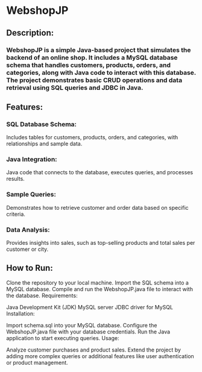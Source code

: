 # WebshopJP
## Description:
### WebshopJP is a simple Java-based project that simulates the backend of an online shop. It includes a MySQL database schema that handles customers, products, orders, and categories, along with Java code to interact with this database. The project demonstrates basic CRUD operations and data retrieval using SQL queries and JDBC in Java.

## Features:

### SQL Database Schema: 
Includes tables for customers, products, orders, and categories, with relationships and sample data.
### Java Integration: 
Java code that connects to the database, executes queries, and processes results.
### Sample Queries: 
Demonstrates how to retrieve customer and order data based on specific criteria.
### Data Analysis: 
Provides insights into sales, such as top-selling products and total sales per customer or city.

## How to Run:

Clone the repository to your local machine.
Import the SQL schema into a MySQL database.
Compile and run the WebshopJP.java file to interact with the database.
Requirements:

Java Development Kit (JDK)
MySQL server
JDBC driver for MySQL
Installation:

Import schema.sql into your MySQL database.
Configure the WebshopJP.java file with your database credentials.
Run the Java application to start executing queries.
Usage:

Analyze customer purchases and product sales.
Extend the project by adding more complex queries or additional features like user authentication or product management.

